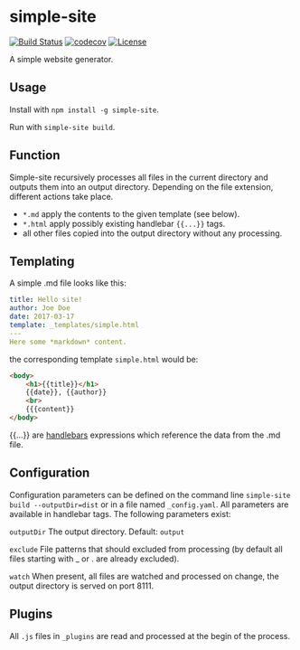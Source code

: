 # simple-site
[![Build Status](https://travis-ci.org/Schaltstelle/simple-site.svg?branch=master)](https://travis-ci.org/Schaltstelle/simple-site)
[![codecov](https://codecov.io/gh/Schaltstelle/simple-site/graph/badge.svg)](https://codecov.io/gh/Schaltstelle/simple-site)
[![License](https://img.shields.io/badge/License-Apache%202.0-yellowgreen.svg)](https://opensource.org/licenses/Apache-2.0)

A simple website generator.

## Usage
Install with `npm install -g simple-site`.

Run with `simple-site build`. 

## Function
Simple-site recursively processes all files in the current directory and outputs them into an output directory.
Depending on the file extension, different actions take place.
- `*.md` apply the contents to the given template (see below).
- `*.html` apply possibly existing handlebar `{{...}}` tags.
- all other files copied into the output directory without any processing.

## Templating
A simple .md file looks like this:
```yaml
title: Hello site!
author: Joe Doe
date: 2017-03-17
template: _templates/simple.html
---
Here some *markdown* content.
```
the corresponding template `simple.html` would be:
```html
<body>
    <h1>{{title}}</h1>
    {{date}}, {{author}}
    <br>
    {{{content}} 
</body>
```
{{...}} are [handlebars](http://handlebarsjs.com/) expressions which reference the data from the .md file.

## Configuration
Configuration parameters can be defined on the command line `simple-site build --outputDir=dist` or in a file named `_config.yaml`.
All parameters are available in handlebar tags.
The following parameters exist:

`outputDir` The output directory. Default: `output`

`exclude` File patterns that should excluded from processing (by default all files starting with _ or . are already excluded).

`watch` When present, all files are watched and processed on change, the output directory is served on port 8111.

## Plugins
All `.js` files in `_plugins` are read and processed at the begin of the process.
